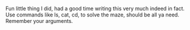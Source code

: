 
Fun little thing I did, had a good time writing this very much indeed in fact. Use commands like ls, cat, cd, to solve the maze, should be all ya need. Remember your arguments. 